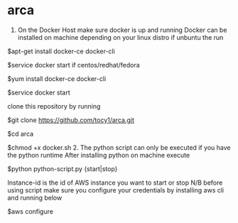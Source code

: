 # arca
1. On the Docker Host make sure docker is up and running
Docker can be installed on machine depending on your linux distro
if unbuntu the run 

$apt-get install docker-ce docker-cli

$service docker start
if centos/redhat/fedora

$yum install docker-ce docker-cli

$service docker start

clone this repository by running 

$git clone https://github.com/tocy1/arca.git

$cd arca

$chmod +x docker.sh
2. The python script can only be executed if you have the python runtime
After installing python on machine execute

$python  python-script.py  {start|stop}<instance-id>
 
Instance-id is the id of AWS instance you want to start or stop
N/B before using script make sure you configure your credentials by installing aws cli and running below

$aws configure
 

